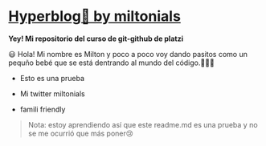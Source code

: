 # <a href="https://miltonials.github.io/blogpost.html"> Hyperblog💚 by miltonials</a>
**Yey! Mi repositorio del curso de git-github de platzi**

:smiley:
Hola! Mi nombre es Milton y poco a poco voy dando pasitos como un pequño bebé que se está dentrando al mundo del código.👨🏻‍💻
* Esto es una prueba

* Mi twitter miltonials

* famili friendly

> Nota: estoy aprendiendo así que este readme.md es una prueba y no se me ocurrió que más poner😢